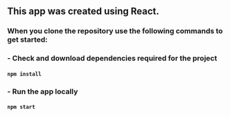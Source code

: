 ## This app was created using React.

### When you clone the repository use the following commands to get started:

### - Check and download dependencies required for the project

#### `npm install`

### - Run the app locally

#### `npm start`